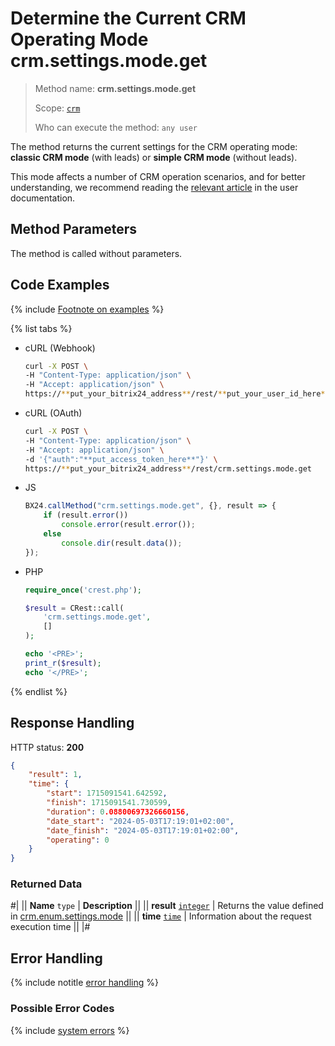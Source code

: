 # Determine the Current CRM Operating Mode crm.settings.mode.get

> Method name: **crm.settings.mode.get**
>
> Scope: [`crm`](../scopes/permissions.md)
>
> Who can execute the method: `any user`

The method returns the current settings for the CRM operating mode: **classic CRM mode** (with leads) or **simple CRM mode** (without leads).

This mode affects a number of CRM operation scenarios, and for better understanding, we recommend reading the [relevant article](https://helpdesk.bitrix24.com/open/24207198/) in the user documentation.

## Method Parameters

The method is called without parameters.

## Code Examples

{% include [Footnote on examples](../../_includes/examples.md) %}

{% list tabs %}

- cURL (Webhook)

    ```bash
    curl -X POST \
    -H "Content-Type: application/json" \
    -H "Accept: application/json" \
    https://**put_your_bitrix24_address**/rest/**put_your_user_id_here**/**put_your_webhook_here**/crm.settings.mode.get
    ```

- cURL (OAuth)

    ```bash
    curl -X POST \
    -H "Content-Type: application/json" \
    -H "Accept: application/json" \
    -d '{"auth":"**put_access_token_here**"}' \
    https://**put_your_bitrix24_address**/rest/crm.settings.mode.get
    ```

- JS

    ```js
    BX24.callMethod("crm.settings.mode.get", {}, result => {
        if (result.error())
            console.error(result.error());
        else
            console.dir(result.data());
    });
    ```

- PHP

    ```php
    require_once('crest.php');

    $result = CRest::call(
        'crm.settings.mode.get',
        []
    );

    echo '<PRE>';
    print_r($result);
    echo '</PRE>';
    ```

{% endlist %}

## Response Handling

HTTP status: **200**

```json
{
    "result": 1,
    "time": {
        "start": 1715091541.642592,
        "finish": 1715091541.730599,
        "duration": 0.08800697326660156,
        "date_start": "2024-05-03T17:19:01+02:00",
        "date_finish": "2024-05-03T17:19:01+02:00",
        "operating": 0
    }
}
```

### Returned Data

#|
|| **Name**
`type` | **Description** ||
|| **result**
[`integer`](../data-types.md) | Returns the value defined in [crm.enum.settings.mode](./auxiliary/enum/crm-enum-settings-mode.md) ||
|| **time**
[`time`](../data-types.md) | Information about the request execution time ||
|#

## Error Handling

{% include notitle [error handling](../../_includes/error-info.md) %}

### Possible Error Codes

{% include [system errors](../../_includes/system-errors.md) %}